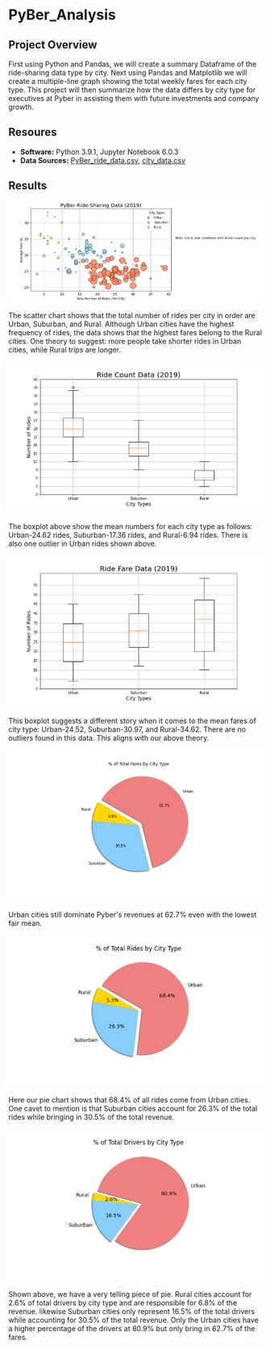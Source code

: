 # PyBer_Analysis

## Project Overview
First using Python and Pandas, we will create a summary Dataframe of the ride-sharing data type by city. Next using Pandas and Matplotlib we will create a multiple-line graph showing the total weekly fares for each city type. This project will then summarize how the data differs by city type for executives at Pyber in assisting them with future investments and company growth. 

## Resoures
- **Software:** Python 3.9.1, Jupyter Notebook 6.0.3
- **Data Sources:** [PyBer_ride_data.csv](https://github.com/r3ginam/PyBer_Analysis/blob/main/Resources/PyBer_ride_data.csv), [city_data.csv](https://github.com/r3ginam/PyBer_Analysis/blob/main/Resources/city_data.csv)

## Results
<p align="center">
  <img src="analysis/Fig1.png">
</p>
The scatter chart shows that the total number of rides per city in order are Urban, Suburban, and Rural. Although Urban cities have the highest frequency of rides, the data shows that the highest fares belong to the Rural cities. One theory to suggest: more people take shorter rides in Urban cities, while Rural trips are longer.
<p align="center">
  <img src="analysis/Fig2.png">
</p>
The boxplot above show the mean numbers for each city type as follows: Urban-24.62 rides, Suburban-17.36 rides, and Rural-6.94 rides. There is also one outlier in Urban rides shown above.
<p align="center">
  <img src="analysis/Fig3.png">
</p>
This boxplot suggests a different story when it comes to the mean fares of city type: Urban-24.52, Suburban-30.97, and Rural-34.62. There are no outliers found in this data. This aligns with our above theory. 
<p align="center">
  <img src="analysis/Fig5.png">
</p>
Urban cities still dominate Pyber's revenues at 62.7% even with the lowest fair mean. 
<p align="center">
  <img src="analysis/Fig6.png">
</p>
Here our pie chart shows that 68.4% of all rides come from Urban cities. One cavet to mention is that Suburban cities account for 26.3% of the total rides while bringing in 30.5% of the total revenue. 
<p align="center">
  <img src="analysis/Fig7.png">
</p>
Shown above, we have a very telling piece of pie. Rural cities account for 2.6% of total drivers by city type and are responsible for 6.8% of the revenue. likewise Suburban cities only represent 16.5% of the total drivers while accounting for 30.5% of the total revenue. Only the Urban cities have a higher percentage of the drivers at 80.9% but only bring in 62.7% of the fares. 

